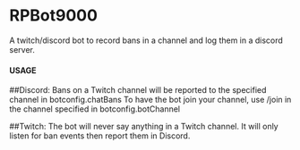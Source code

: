 # RPBot9000

A twitch/discord bot to record bans in a channel and log them in a discord server.


#### USAGE

##Discord:
Bans on a Twitch channel will be reported to the specified channel in botconfig.chatBans
To have the bot join your channel, use /join in the channel specified in botconfig.botChannel

##Twitch:
The bot will never say anything in a Twitch channel. It will only listen for ban events then report them in Discord.
